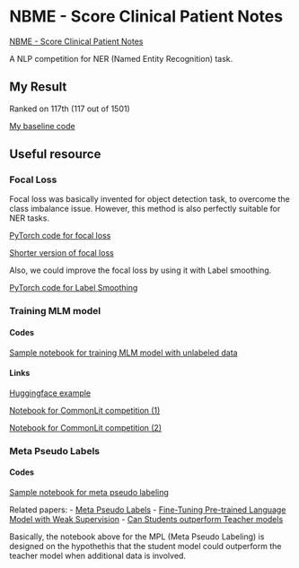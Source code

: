 # NBME - Score Clinical Patient Notes

[NBME - Score Clinical Patient Notes](https://www.kaggle.com/competitions/nbme-score-clinical-patient-notes)

A NLP competition for NER (Named Entity Recognition) task.

## My Result

Ranked on 117th (117 out of 1501)

[My baseline code](./src/NBME%20training.ipynb)

## Useful resource

### Focal Loss

Focal loss was basically invented for object detection task, to overcome the class imbalance issue. However, this method is also perfectly suitable for NER tasks.

[PyTorch code for focal loss](./src/FocalLoss.py)

[Shorter version of focal loss](./src/FocalLoss_criterion_ver.py)

Also, we could improve the focal loss by using it with Label smoothing.

[PyTorch code for Label Smoothing](./src/SmoothFocalLoss.py)

### Training MLM model

#### Codes

[Sample notebook for training MLM model with unlabeled data](./src/nbme-mlm.ipynb)

#### Links

[Huggingface example](https://github.com/huggingface/transformers/blob/main/examples/pytorch/language-modeling/run_mlm_no_trainer.py)

[Notebook for CommonLit competition (1)](https://www.kaggle.com/code/rhtsingh/commonlit-readability-prize-roberta-torch-itpt)

[Notebook for CommonLit competition (2)](https://www.kaggle.com/code/maunish/clrp-pytorch-roberta-pretrain)

### Meta Pseudo Labels

#### Codes

[Sample notebook for meta pseudo labeling](./src/nbme-meta-pseudo-labels.ipynb)

Related papers:
    - [Meta Pseudo Labels](./resources/Meta%20Pseudo%20Labels.pdf)
    - [Fine-Tuning Pre-trained Language Model with Weak Supervision](./resources/Fine-Tuning%20Pre-trained%20Language%20Model%20with%20Weak%20Supervision.pdf)
    - [Can Students outperform Teacher models](./resources/can_students_outperform_teache.pdf)

Basically, the notebook above for the MPL (Meta Pseudo Labeling) is designed on the hypothethis that the student model could outperform the teacher model when additional data is involved.
